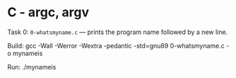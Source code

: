 # C - argc, argv

Task 0: `0-whatsmyname.c` — prints the program name followed by a new line.

Build:
gcc -Wall -Werror -Wextra -pedantic -std=gnu89 0-whatsmyname.c -o mynameis

Run:
./mynameis
